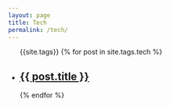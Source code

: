 ```yaml
---
layout: page
title: Tech
permalink: /tech/
---
```



  <ul class="post-list">
    {{site.tags}}
    {% for post in site.tags.tech %}
      <li>
        <h2>
          <a class="post-link" href="{{ post.url | prepend: site.baseurl }}">{{ post.title }}</a>
        </h2>
      </li>
    {% endfor %}
  </ul>
